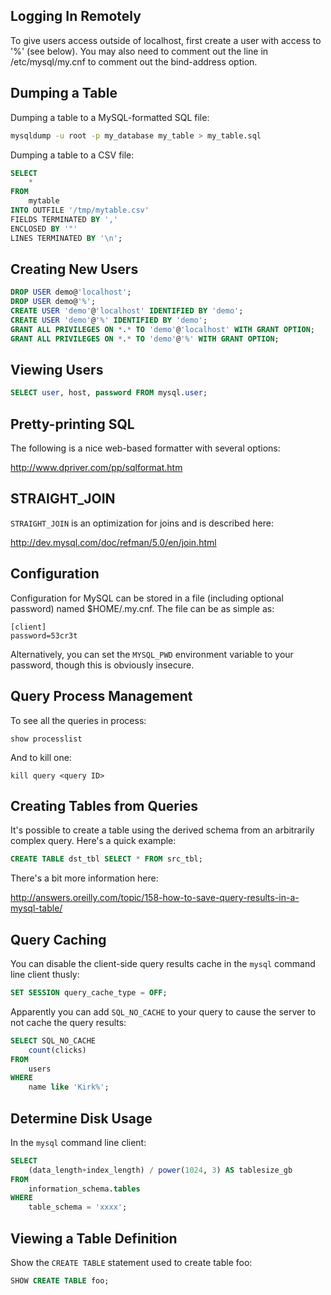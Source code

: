 Logging In Remotely
-------------------

To give users access outside of localhost, first create a user with access to '%' (see below). You may also need to comment out the line in /etc/mysql/my.cnf to comment out the bind-address option.

Dumping a Table
---------------

Dumping a table to a MySQL-formatted SQL file:

```bash
mysqldump -u root -p my_database my_table > my_table.sql
```

Dumping a table to a CSV file:

```sql
SELECT
    *
FROM
    mytable
INTO OUTFILE '/tmp/mytable.csv'
FIELDS TERMINATED BY ','
ENCLOSED BY '"'
LINES TERMINATED BY '\n';
```

Creating New Users
------------------

```sql
DROP USER demo@'localhost';
DROP USER demo@'%';
CREATE USER 'demo'@'localhost' IDENTIFIED BY 'demo';
CREATE USER 'demo'@'%' IDENTIFIED BY 'demo';
GRANT ALL PRIVILEGES ON *.* TO 'demo'@'localhost' WITH GRANT OPTION;
GRANT ALL PRIVILEGES ON *.* TO 'demo'@'%' WITH GRANT OPTION;
```

Viewing Users
-------------

```sql
SELECT user, host, password FROM mysql.user;
```

Pretty-printing SQL
-------------------

The following is a nice web-based formatter with several options:

http://www.dpriver.com/pp/sqlformat.htm

STRAIGHT_JOIN
-------------

``STRAIGHT_JOIN`` is an optimization for joins and is described here:

http://dev.mysql.com/doc/refman/5.0/en/join.html

Configuration
-------------

Configuration for MySQL can be stored in a file (including optional password) named $HOME/.my.cnf. The file can be as simple as:

    [client]
    password=53cr3t

Alternatively, you can set the `MYSQL_PWD` environment variable to your password, though this is obviously insecure.

Query Process Management
------------------------

To see all the queries in process:

    show processlist

And to kill one:

    kill query <query ID>

Creating Tables from Queries
----------------------------

It's possible to create a table using the derived schema from an arbitrarily complex query. Here's a quick example:

```sql
CREATE TABLE dst_tbl SELECT * FROM src_tbl;
```

There's a bit more information here:

http://answers.oreilly.com/topic/158-how-to-save-query-results-in-a-mysql-table/

Query Caching
-------------

You can disable the client-side query results cache in the `mysql` command line client thusly:

```sql
SET SESSION query_cache_type = OFF;
```

Apparently you can add `SQL_NO_CACHE` to your query to cause the server to not cache the query results:

```sql
SELECT SQL_NO_CACHE
    count(clicks)
FROM
    users
WHERE  
    name like 'Kirk%';
```

Determine Disk Usage
--------------------

In the `mysql` command line client:

```sql
SELECT
    (data_length+index_length) / power(1024, 3) AS tablesize_gb
FROM
    information_schema.tables
WHERE
    table_schema = 'xxxx';
```

Viewing a Table Definition
--------------------------

Show the `CREATE TABLE` statement used to create table foo:

```sql
SHOW CREATE TABLE foo;
```
